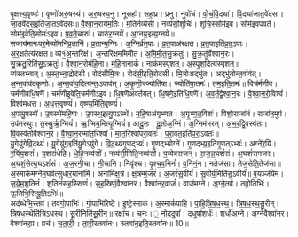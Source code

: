 

  
पृ॒क्षस्य॒वृष्णः॑। वृष्णो॑अरु॒षस्य॑। अ॒रु॒षस्य॒नु। नूसहः॑। सहः॒प्र। प्रनु। नुवो॑चं। वो॒चं॒वि॒दथा॑। वि॒दथा॑जात॒वे॑दसः। जा॒तवे॑दस॒इति॑जा॒तऽवे॑दसः॥ वै॒श्वा॒न॒राय॑म॒तिः। म॒तिर्नव्य॑सी। नव्य॑सी॒शुचिः॑। शुचि॒स्सोम॑इव। सोम॑इवपवते। सोम॑इ॒वेति॒सोमः॑ऽइव। प॒व॒ते॒चारुः॑। चारु॑र॒ग्नये॑। अ॒ग्नय॒इत्य॒ग्नये॑॥  
सजाय॑मानःपर॒मेव्यो॑मनिव्र॒तानि॑। व्र॒तान्य॒ग्निः। अ॒ग्निर्व्र॑त॒पाः। व्र॒त॒पाअ॑रक्षत। व्र॒त॒पाइति॑व्र॒त॒ऽपाः। अ॒र॒क्षतेत्य॑रक्षत॥ व्य॑१॒॑अ॒न्तरि॑क्षं। अ॒न्तरि॑क्षममिमीत। अ॒मि॒मी॒त॒सु॒क्रतुः॑। सु॒क्र॒तु॑र्वैश्वान॒रः। सु॒क्रतु॒रिति॑सु॒ऽक्रतुः॑। वै॒श्वा॒न॒रोम॑हि॒ना। म॒हि॒नानाकं॑। नाक॑मस्पृशत्। अ॒स्पृ॒श॒दित्य॑स्पृशत्॥  
व्य॑स्तभ्नात्। अ॒स्त॒भ्ना॒द्रोद॑सी। रोद॑सीमि॒त्रः। रोद॑सी॒इति॒रोद॑सी। मि॒त्रोअद्भु॑तः। अद्भु॑तोन्त॒र्वाव॑त्। अ॒न्त॒र्वाव॑दकृणोः। अ॒न्त॒र्वाव॒दित्य॑न्तः॒ऽवाव॑त्। अ॒कृ॒णॊ॒ज्ज्योति॑षा। ज्योति॑षा॒तमः॑। तम॒इति॒तमः॑॥ विच॑र्मणीव। चर्म॑णीवधि॒षणॆ॑। चर्म॑णीइ॒वेति॒चर्म॑णीऽइव। धि॒षणॆ॑अवर्तयत्। धि॒षणे॒इति॑धि॒षणॆ॑। अ॒व॒र्त॒द्वै॒श्वा॒न॒रः। वै॒श्वा॒न॒रो॒विश्वं॑। विश्व॑मधत्त। अ॒ध॒त्त॒वृष्ण्यं॑। वृष्ण्य॒मिति॒वृष्ण्यं॑॥  
अ॒पामु॒पस्थे॑। उ॒पस्थे॑महि॒षाः। उ॒पस्थ॒इत्यु॒पऽस्थे॑। म॒हि॒षाअ॑गृभ्णत। अ॒गृ॒भ्ण॒त॒विशः॑। विशो॒राजा॑नं। राजा॑न॒मुप॑। उप॑तस्थुः। त॒स्थु॒र्ऋ॒ग्मियं॑। ऋ॒ग्मिय॒मित्यृ॒ग्मियं॑॥ आदू॒तः। दू॒तोअ॒ग्निं। अ॒ग्निम॑भरत्। अ॒भ॒र॒द्वि॒वस्व॑तः। वि॒वस्व॑तोवैश्वान॒रं। वै॒श्वा॒न॒रम्मा॑त॒रिश्वा॑। मा॒त॒रिश्वा॑परा॒वतः॑। प॒रा॒वत॒इति॑प॒रा॒ऽवतः॑॥  
यु॒गेयु॑गेवि॒दथ्यं॑। यु॒गेयु॑ग॒इति॑यु॒गेऽयु॑गे। वि॒द॒थ्यं॑गृ॒णद्भ्यः॑। गृ॒णद्भ्योग्ने॑। गृ॒णद्भ्य॒इति॑गृ॒णत्ऽभ्यः॑। अग्ने॑र॒यिं। र॒यिंय॒शसं॑। य॒शसं॑धेहि। धे॒हि॒नव्य॑सीं। नव्य॑सी॒मिति॒नव्य॑सी॥ प॒व्येव॑राजन्। रा॒ज॒न्न॒घशं॑सं। अ॒घशं॑समजर। अ॒घशं॒सेत्य॒घऽशं॑सं। अ॒ज॒रनी॒चा। नी॒चानि। निवृ॑श्च। वृ॒श्च॒व॒निनं॑। व॒निनं॒न। नतेज॑सा। तेज॒सेति॒तेज॑सा॥  
अ॒स्माक॑मग्नेम॒घव॑त्सुधार॒याना॑मि। अना॑मिक्ष॒त्रं। क्ष॒त्रम्म॒जरं॑। अ॒जरं॑सु॒वीर्यं॑। सु॒वीर्य॒मिति॑सु॒ऽवीर्यं॑॥ व॒यञ्ज॑येम। ज॒ये॒म॒श॒तिनं॑। श॒तिनं॑सह॒स्स्रिणं॑। स॒ह॒स्रिणं॒वैश्वा॑नर। वैश्वा॑नर॒वाजं॑। वाज॑मग्ने। अ॒ग्ने॒तव॑। तवो॒तिभिः॑। ऊ॒तिभि॒रित्यू॒तिऽभिः॑॥  
अद॑ब्धेभि॒स्तव॑। तव॑गो॒पाभिः॑। गो॒पाभि॑रिष्टॆ। इ॒ष्टे॒स्माकं॑। अ॒स्माकं॑पाहि। पा॒हि॒त्रि॒ष॒ध॒स्थ॒। त्रि॒ष॒ध॒स्थ॒सू॒रीन्। त्रि॒ष॒ध॒स्थेति॑त्रिऽधस्थ। सू॒रीनिति॑सू॒रीन्॥ रक्षा॑च। च॒नः॒।॒ नो॒द॒दुषां॑। द॒धुषां॒शर्धः॑। शर्धो॑अग्ने। अ॒ग्ने॒वैश्वा॑नर। वैश्वा॑नर॒प्र। प्रच॑। च॒ता॒रीः॒। ता॒री॒स्तवा॑नः। स्तवा॑न॒इति॒स्तवा॑नः॥ 10॥  
